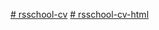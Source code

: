 [# rsschool-cv](https://Tatsianabulavskaya.github.io/rsschool-cv/cv)
[# rsschool-cv-html](https://Tatsianabulavskaya.github.io/rsschool-cv/)